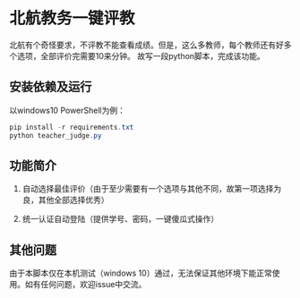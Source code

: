北航教务一键评教
=======

北航有个奇怪要求，不评教不能查看成绩。但是，这么多教师，每个教师还有好多个选项，全部评价完需要10来分钟。
故写一段python脚本，完成该功能。

## 安装依赖及运行

以windows10 PowerShell为例：

```powershell
pip install -r requirements.txt
python teacher_judge.py
```

## 功能简介

1. 自动选择最佳评价（由于至少需要有一个选项与其他不同，故第一项选择为良，其他全部选择优秀）

2. 统一认证自动登陆（提供学号、密码，一键傻瓜式操作）


## 其他问题

由于本脚本仅在本机测试（windows 10）通过，无法保证其他环境下能正常使用。如有任何问题，欢迎issue中交流。
